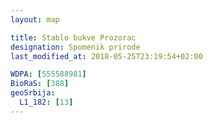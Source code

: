 ```yaml
---
layout: map

title: Stablo bukve Prozorac
designation: Spomenik prirode
last_modified_at: 2018-05-25T23:19:54+02:00

WDPA: [555588981]
BioRaS: [388]
geoSrbija:
  L1_182: [13]
---
```


